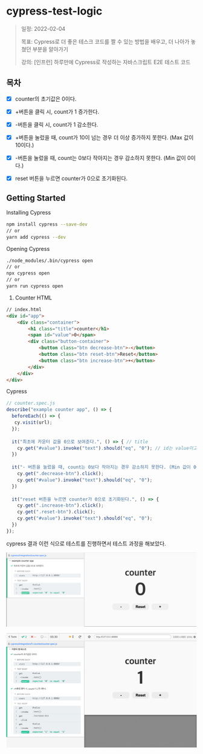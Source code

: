 # cypress-test-logic

> 일정: 2022-02-04
>
> 목표: Cypress로 더 좋은 테스크 코드를 짤 수 있는 방법을 배우고, 더 나아가 놓쳤던 부분을 알아가기
>
> 강의: [인프런] 하루만에 Cypress로 작성하는 자바스크립트 E2E 테스트 코드
>

## 목차
- [X] counter의 초기값은 0이다.
- [X] +버튼을 클릭 시, count가 1 증가한다.
- [X] -버튼을 클릭 시, count가 1 감소한다.
- [X] +버튼을 눌렀을 때, count가 10이 넘는 경우 더 이상 증가하지 못한다. (Max 값이 10이다.)
- [X] -버튼을 눌렀을 때, count는 0보다 작아지는 경우 감소하지 못한다. (Min 값이 0이다.)
- [X] reset 버튼을 누르면 counter가 0으로 초기화된다.


## Getting Started

Installing Cypress
```zsh
npm install cypress --save-dev
// or
yarn add cypress --dev
```

Opening Cypress
```zsh
./node_modules/.bin/cypress open
// or
npx cypress open
// or
yarn run cypress open
```

1. Counter
HTML
```html
// index.html
<div id="app">
    <div class="container">
        <h1 class="title">counter</h1>
        <span id="value">0</span>
        <div class="button-container">
            <button class="btn decrease-btn">-</button>
            <button class="btn reset-btn">Reset</button>
            <button class="btn increase-btn">+</button>
        </div>
    </div>
</div>
```
Cypress
```javascript
// counter.spec.js
describe("example counter app", () => {
  beforeEach(() => {
   cy.visit(url);
  });

  it("최초에 카운터 값을 0으로 보여준다.", () => { // title
    cy.get("#value").invoke("text").should("eq", "0"); // id는 value이고, invoke는 text로 0이다.
  })
  
  it("- 버튼을 눌렀을 때, count는 0보다 작아지는 경우 감소하지 못한다. (Min 값이 0이다.)", () => {
    cy.get(".decrease-btn").click();
    cy.get("#value").invoke("text").should("eq", "0");
  })

  it("reset 버튼을 누르면 counter가 0으로 초기화된다.", () => {
    cy.get(".increase-btn").click();
    cy.get(".reset-btn").click();
    cy.get("#value").invoke("text").should("eq", "0");
  })
});
```

cypress 결과
이런 식으로 테스트를 진행하면서 테스트 과정을 해보았다.

![cypress 테스트 결과](./src/image/counter-spec.png)

![cypress 테스트 결과](./src/image/all-counter.png)



